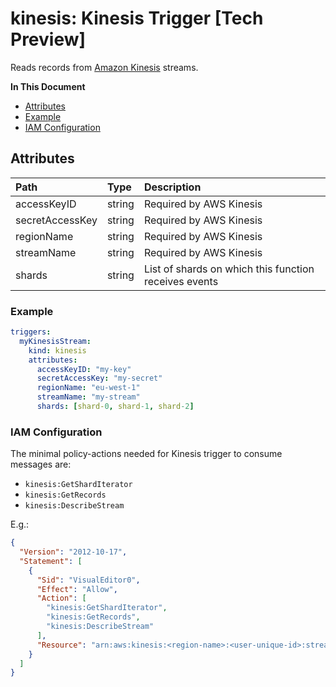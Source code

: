 # kinesis: Kinesis Trigger **[Tech Preview]**

Reads records from [Amazon Kinesis](https://aws.amazon.com/kinesis/) streams.

**In This Document**
- [Attributes](#attributes)
- [Example](#example)
- [IAM Configuration](#iam-configuration)

## Attributes

| **Path** | **Type** | **Description** |
| :--- | :--- | :--- |
| accessKeyID | string | Required by AWS Kinesis |
| secretAccessKey | string | Required by AWS Kinesis |
| regionName | string | Required by AWS Kinesis |
| streamName | string | Required by AWS Kinesis |
| shards | string | List of shards on which this function receives events |

### Example

```yaml
triggers:
  myKinesisStream:
    kind: kinesis
    attributes:
      accessKeyID: "my-key"
      secretAccessKey: "my-secret"
      regionName: "eu-west-1"
      streamName: "my-stream"
      shards: [shard-0, shard-1, shard-2]
```

### IAM Configuration

The minimal policy-actions needed for Kinesis trigger to consume messages are:

- `kinesis:GetShardIterator`
- `kinesis:GetRecords`
- `kinesis:DescribeStream`

E.g.:

```json
{
  "Version": "2012-10-17",
  "Statement": [
    {
      "Sid": "VisualEditor0",
      "Effect": "Allow",
      "Action": [
        "kinesis:GetShardIterator",
        "kinesis:GetRecords",
        "kinesis:DescribeStream"
      ],
      "Resource": "arn:aws:kinesis:<region-name>:<user-unique-id>:stream/<specific-stream>"
    }
  ]
}
```
